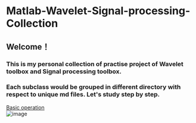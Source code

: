 # Matlab-Wavelet-Signal-processing-Collection

## Welcome！  
### This is my personal collection of practise project of Wavelet toolbox and Signal processing toolbox.  
### Each subclass would be grouped in different directory with respect to unique md files. Let's study step by step.   
[Basic operation](https://github.com/Meur3ault/Matlab_Wavelet_SignalProcessing_Collection/blob/main/Preliminary%20operation/Preliminary%20operation.ipynb)  
![image](https://user-images.githubusercontent.com/88282118/191517556-af7d6b94-fe4d-49a9-b6e5-9c5e43999ef0.png)
